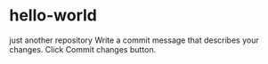 # hello-world
just another repository
Write a commit message that describes your changes.
Click Commit changes button.
